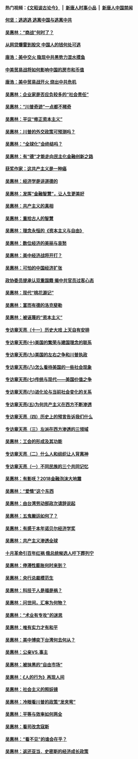 #### 热门视频：[《文昭谈古论今》](https://github.com/gfw-breaker/wenzhao/blob/master/README.md?t=10272133) &nbsp;|&nbsp; [新唐人时事小品](https://github.com/gfw-breaker/ntdtv-comedy/blob/master/README.md?t=10272133) &nbsp;|&nbsp; [新唐人中国禁闻](https://github.com/gfw-breaker/ntdtv-news/blob/master/README.md?t=10272133)

#### [何坚：逃逃逃 逃离中国与逃离中共](../pages/nsc423/n10592891.md?t=10272133) 

#### [吴惠林：“商战”何时了？](../pages/nsc423/n10573558.md?t=10272133) 

#### [从网贷爆雷到股灾 中国人的钱何处可逃](../pages/nsc423/n10572800.md?t=10272133) 

#### [唐浩：美中交火 隐现中共黑势力混水摸鱼](../pages/nsc423/n10544040.md?t=10272133) 

#### [中美贸易战将如何影响中国的房市和币值](../pages/nsc423/n10543697.md?t=10272133) 

#### [唐浩：美中贸易战开火 烧出中共危机](../pages/nsc423/n10540126.md?t=10272133) 

#### [吴惠林：企业家是否应负较多的“社会责任”](../pages/nsc423/n10535022.md?t=10272133) 

#### [吴惠林：“川普奇迹”一点都不稀奇](../pages/nsc423/n10512808.md?t=10272133) 

#### [吴惠林：平议“修正资本主义”](../pages/nsc423/n10495724.md?t=10272133) 

#### [吴惠林：川普的外交政策可预测吗？](../pages/nsc423/n10462387.md?t=10272133) 

#### [吴惠林：“全球化”会终结吗？](../pages/nsc423/n10452838.md?t=10272133) 

#### [吴惠林：有“德”才能走向民主化金融创新之路](../pages/nsc423/n10432292.md?t=10272133) 

#### [获奖作家：这共产主义是一种癌](../pages/nsc423/n10431541.md?t=10272133) 

#### [吴惠林：经济学是讲道德的](../pages/nsc423/n10398014.md?t=10272133) 

#### [吴惠林：发挥“金融智慧”，让人生更美好](../pages/nsc423/n10375019.md?t=10272133) 

#### [吴惠林：共产主义的真相](../pages/nsc423/n10351394.md?t=10272133) 

#### [吴惠林：重拾古人的智慧](../pages/nsc423/n10337691.md?t=10272133) 

#### [吴惠林：理念永恒的《资本主义与自由》](../pages/nsc423/n10316274.md?t=10272133) 

#### [吴惠林：数位经济的美丽与哀愁](../pages/nsc423/n10292946.md?t=10272133) 

#### [吴惠林：美中经济战将开打？](../pages/nsc423/n10258825.md?t=10272133) 

#### [吴惠林：可怕的中国经济扩张](../pages/nsc423/n10219147.md?t=10272133) 

#### [政协委员提承认双重国籍 揭中共官员过客心态](../pages/nsc423/n10208809.md?t=10272133) 

#### [吴惠林：现代“桃花源记”](../pages/nsc423/n10185234.md?t=10272133) 

#### [吴惠林：富而有德的洛克斐勒](../pages/nsc423/n10142264.md?t=10272133) 

#### [吴惠林：被诬蔑的“资本主义”](../pages/nsc423/n10124816.md?t=10272133) 

#### [专访章天亮（十一）历史大戏 上天自有安排](../pages/nsc423/n10094905.md?t=10272133) 

#### [专访章天亮(十)美国的繁荣与建国理念的联系](../pages/nsc423/n10094899.md?t=10272133) 

#### [专访章天亮(九)美国的左右之争和川普执政](../pages/nsc423/n10094889.md?t=10272133) 

#### [专访章天亮(八)怎么看待美国的一些社会现象](../pages/nsc423/n10094857.md?t=10272133) 

#### [专访章天亮(七)传统与现代——美国价值之争](../pages/nsc423/n10093140.md?t=10272133) 

#### [专访章天亮(六)进化论与当前社会变化的关系](../pages/nsc423/n10092036.md?t=10272133) 

#### [专访章天亮(五)为何共产主义在西方不断渗透](../pages/nsc423/n10083620.md?t=10272133) 

#### [专访章天亮（四）历史上的预言告诉我们什么](../pages/nsc423/n10083606.md?t=10272133) 

#### [专访章天亮（三）左派在西方渗透的三领域](../pages/nsc423/n10081115.md?t=10272133) 

#### [吴惠林：工会的形成及其功能](../pages/nsc423/n10080633.md?t=10272133) 

#### [专访章天亮（二）什么人和组织让人背离神](../pages/nsc423/n10076637.md?t=10272133) 

#### [专访章天亮（一）不同民族的三个共同记忆](../pages/nsc423/n10074188.md?t=10272133) 

#### [吴惠林：有影呒？2018金融泡沫大地震](../pages/nsc423/n10040534.md?t=10272133) 

#### [吴惠林：“爱情”这个东西](../pages/nsc423/n10019423.md?t=10272133) 

#### [吴惠林：由台湾劳动部政次请辞说起](../pages/nsc423/n9979679.md?t=10272133) 

#### [吴惠林：五鬼搬运如何了？](../pages/nsc423/n9925338.md?t=10272133) 

#### [吴惠林：有感于本年诺贝尔经济学奖](../pages/nsc423/n9871883.md?t=10272133) 

#### [吴惠林：共产主义渗透全球](../pages/nsc423/n9812748.md?t=10272133) 

#### [十月革命引百年红祸 俄总统候选人吁下葬列宁](../pages/nsc423/n9810182.md?t=10272133) 

#### [吴惠林：停滞性膨胀何时来到？](../pages/nsc423/n9764136.md?t=10272133) 

#### [吴惠林：央行总裁模范生](../pages/nsc423/n9728134.md?t=10272133) 

#### [吴惠林：科技于人是福是祸？](../pages/nsc423/n9672982.md?t=10272133) 

#### [吴惠林：问世间，汇率为何物？](../pages/nsc423/n9621788.md?t=10272133) 

#### [吴惠林：“术业有专攻”的迷思](../pages/nsc423/n9580363.md?t=10272133) 

#### [吴惠林：唯有实力才有和平](../pages/nsc423/n9529599.md?t=10272133) 

#### [吴惠林：美中博奕下台湾何去何从？](../pages/nsc423/n9483598.md?t=10272133) 

#### [吴惠林：公亲VS.事主](../pages/nsc423/n9425637.md?t=10272133) 

#### [吴惠林：被抹黑的“自由市场”](../pages/nsc423/n9351545.md?t=10272133) 

#### [吴惠林：《人的行为》再现人间](../pages/nsc423/n9296339.md?t=10272133) 

#### [吴惠林：社会主义的照妖镜](../pages/nsc423/n9243460.md?t=10272133) 

#### [吴惠林：冷眼看川普的政策“发夹弯”](../pages/nsc423/n9120684.md?t=10272133) 

#### [吴惠林：平等与效率如何两全](../pages/nsc423/n9075430.md?t=10272133) 

#### [吴惠林：看司改念寇斯](../pages/nsc423/n9024915.md?t=10272133) 

#### [吴惠林：“看不见”的谁会在乎？](../pages/nsc423/n8977488.md?t=10272133) 

#### [吴惠林：返还亚当．史密斯的经济成长政策](../pages/nsc423/n8931896.md?t=10272133) 

